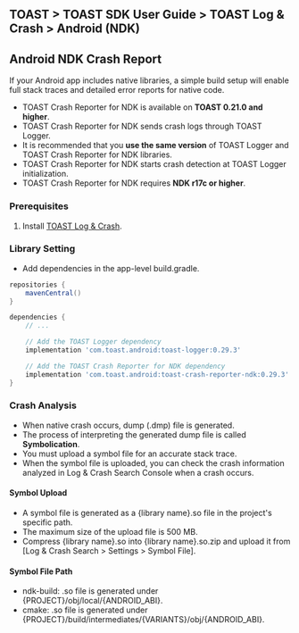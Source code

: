 ## TOAST > TOAST SDK User Guide > TOAST Log & Crash > Android (NDK)

## Android NDK Crash Report

If your Android app includes native libraries, a simple build setup will enable full stack traces and detailed error reports for native code.

* TOAST Crash Reporter for NDK is available on **TOAST 0.21.0 and higher**.
* TOAST Crash Reporter for NDK sends crash logs through TOAST Logger.
* It is recommended that you **use the same version** of TOAST Logger and TOAST Crash Reporter for NDK libraries.
* TOAST Crash Reporter for NDK starts crash detection at TOAST Logger initialization.
* TOAST Crash Reporter for NDK requires **NDK r17c or higher**.

### Prerequisites

1. Install [TOAST Log & Crash](./log-collector-android).

### Library Setting
- Add dependencies in the app-level build.gradle.

```groovy
repositories {
    mavenCentral()
}

dependencies {
    // ...

    // Add the TOAST Logger dependency
    implementation 'com.toast.android:toast-logger:0.29.3'

    // Add the TOAST Crash Reporter for NDK dependency
    implementation 'com.toast.android:toast-crash-reporter-ndk:0.29.3'
}
```

### Crash Analysis

* When native crash occurs, dump (.dmp) file is generated.
* The process of interpreting the generated dump file is called **Symbolication**.
* You must upload a symbol file for an accurate stack trace.
* When the symbol file is uploaded, you can check the crash information analyzed in Log & Crash Search Console when a crash occurs.

#### Symbol Upload

* A symbol file is generated as a {library name}.so file in the project's specific path.
* The maximum size of the upload file is 500 MB.
* Compress {library name}.so into {library name}.so.zip and upload it from [Log & Crash Search > Settings > Symbol File].

#### Symbol File Path

- ndk-build: .so file is generated under {PROJECT}/obj/local/{ANDROID_ABI}.
- cmake: .so file is generated under {PROJECT}/build/intermediates/{VARIANTS}/obj/{ANDROID_ABI}.
